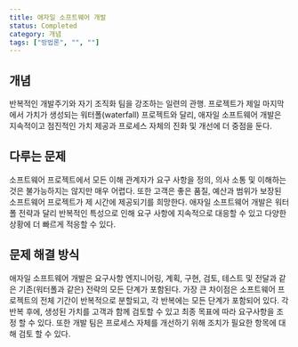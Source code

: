 ```yaml
---
title: 애자일 소프트웨어 개발
status: Completed
category: 개념
tags: ["방법론", "", ""]
---
```


## 개념

반복적인 개발주기와 자기 조직화 팀을 강조하는 일련의 관행.
프로젝트가 제일 마지막에서 가치가 생성되는 워터폴(waterfall) 프로젝트와 달리,
애자일 소프트웨어 개발은 지속적이고 점진적인 가치 제공과 
프로세스 자체의 진화 및 개선에 더 중점을 둔다.

## 다루는 문제

소프트웨어 프로젝트에서 모든 이해 관계자가 요구 사항을 정의, 의사 소통 및 이해하는 것은 불가능하지는 않지만 매우 어렵다. 
또한 고객은 좋은 품질, 예산과 범위가 보장된 소프트웨어 프로젝트가 제 시간에 제공되기를 희망한다.
애자일 소프트웨어 개발은 워터폴 전략과 달리 반복적인 특성으로 인해 요구 사항에 지속적으로 대응할 수 있고
다양한 상황에 더 빠르게 적응할 수 있다.

## 문제 해결 방식

애자일 소프트웨어 개발은 요구사항 엔지니어링, 계획, 구현, 검토, 테스트 및 전달과 같은 기존(워터폴과 같은) 전략의 모든 단계가 포함된다. 
가장 큰 차이점은 소프트웨어 프로젝트의 전체 기간이 반복적으로 분할되고, 각 반복에는 모든 단계가 포함되어 있다.
각 반복 후에, 생성된 가치를 고객과 함께 검토할 수 있고 최종 목표에 따라 요구사항을 조정 할 수 있다.
또한 개발 팀은 프로세스 자체를 개선하기 위해 조치가 필요한 항목에 대해 검토 할 수 있다.